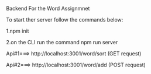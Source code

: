 Backend For the Word Assignmnet

To start ther server follow the commands below:

1.npm init

2.on the CLI run the command npm run server

Api#1===> http://localhost:3001/word/sort (GET request)

Api#2===> http://localhost:3001/word/add (POST request)

